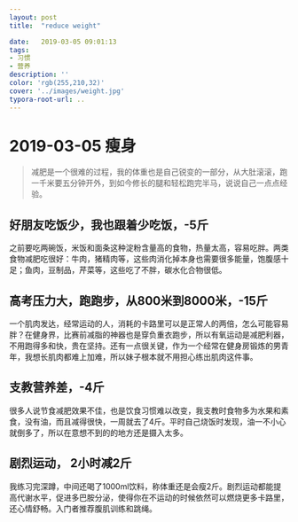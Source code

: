 ```yaml
---
layout: post
title:  "reduce weight"

date:   2019-03-05 09:01:13
tags:
- 习惯
- 营养
description: ''
color: 'rgb(255,210,32)'
cover: '../images/weight.jpg'
typora-root-url: ..
---
```


# 2019-03-05 瘦身
> 减肥是一个很难的过程，我的体重也是自己锐变的一部分，从大肚滚滚，跑一千米要五分钟开外，到如今修长的腿和轻松跑完半马，说说自己一点点经验。

## 好朋友吃饭少，我也跟着少吃饭，-5斤
之前要吃两碗饭，米饭和面条这种淀粉含量高的食物，热量太高，容易吃胖。两类食物减肥吃很好：牛肉，猪精肉等，这些肉消化掉本身也需要很多能量，饱腹感十足；鱼肉，豆制品，芹菜等，这些吃了不胖，碳水化合物很低。

## 高考压力大，跑跑步，从800米到8000米，-15斤
一个肌肉发达，经常运动的人，消耗的卡路里可以是正常人的两倍，怎么可能容易胖？在健身界，比赛前减脂的神器也是穿负重衣跑步，所以有氧运动是减肥利器，不用跑得多和快，贵在坚持。还有一点很关键，作为一个经常在健身房锻炼的男青年，我想长肌肉都难上加难，所以妹子根本就不用担心练出肌肉这件事。

## 支教营养差，-4斤
很多人说节食减肥效果不佳，也是饮食习惯难以改变，我支教时食物多为水果和素食，没有油，而且减得很快，一周就去了4斤。平时自己烧饭时发现，油一不小心就倒多了，所以在意想不到的的地方还是摄入太多。

## 剧烈运动， 2小时减2斤
我练习完深蹲，中间还喝了1000ml饮料，称体重还是会瘦2斤。剧烈运动都能提高代谢水平，促进多巴胺分泌，使得你在不运动的时候依然可以燃烧更多卡路里，还心情舒畅。入门者推荐腹肌训练和跳绳。



